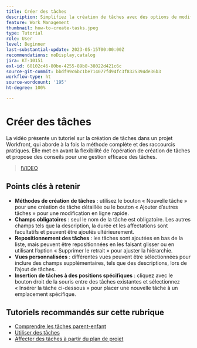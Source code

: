 ```yaml
---
title: Créer des tâches
description: Simplifiez la création de tâches avec des options de modification détaillée ou en ligne, de repositionnement flexible, d’affichages personnalisés pour des champs supplémentaires et d’emplacement spécifique, comme l’utilisation de « Insérer la tâche ci-dessous » dans Workfront.
feature: Work Management
thumbnail: how-to-create-tasks.jpeg
type: Tutorial
role: User
level: Beginner
last-substantial-update: 2023-05-15T00:00:00Z
recommendations: noDisplay,catalog
jira: KT-10151
exl-id: 68102c46-80be-4255-89b8-38022d421c6c
source-git-commit: bbdf99c6bc1be714077fd94fc3f8325394de36b3
workflow-type: ht
source-wordcount: '195'
ht-degree: 100%

---
```


# Créer des tâches

La vidéo présente un tutoriel sur la création de tâches dans un projet Workfront, qui aborde à la fois la méthode complète et des raccourcis pratiques. Elle met en avant la flexibilité de l’opération de création de tâches et propose des conseils pour une gestion efficace des tâches.


>[!VIDEO](https://video.tv.adobe.com/v/3419372/?quality=12&learn=on&enablevpops=1)

## Points clés à retenir

* **Méthodes de création de tâches** : utilisez le bouton « Nouvelle tâche » pour une création de tâche détaillée ou le bouton « Ajouter d’autres tâches » pour une modification en ligne rapide.
* **Champs obligatoires** : seul le nom de la tâche est obligatoire. Les autres champs tels que la description, la durée et les affectations sont facultatifs et peuvent être ajoutés ultérieurement.
* **Repositionnement des tâches** : les tâches sont ajoutées en bas de la liste, mais peuvent être repositionnées en les faisant glisser ou en utilisant l’option « Supprimer le retrait » pour ajuster la hiérarchie.
* **Vues personnalisées** : différentes vues peuvent être sélectionnées pour inclure des champs supplémentaires, tels que des descriptions, lors de l’ajout de tâches.
* **Insertion de tâches à des positions spécifiques** : cliquez avec le bouton droit de la souris entre des tâches existantes et sélectionnez « Insérer la tâche ci-dessous » pour placer une nouvelle tâche à un emplacement spécifique.


## Tutoriels recommandés sur cette rubrique

* [Comprendre les tâches parent-enfant](/help/manage-work/tasks/understand-parent-child-tasks.md)
* [Utiliser des tâches](/help/manage-work/tasks/work-with-tasks.md)
* [Affecter des tâches à partir du plan de projet](/help/manage-work/tasks/assign-tasks-from-the-project-plan.md)
